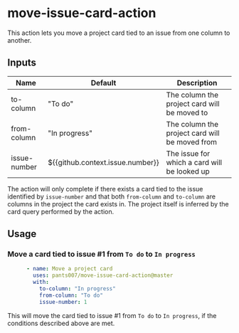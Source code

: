 # move-issue-card-action
This action lets you move a project card tied to an issue from one column to another.

## Inputs
| Name         | Default                          | Description                                    |
|--------------|----------------------------------|------------------------------------------------|
| to-column    | "To do"                          | The column the project card will be moved to   |
| from-column  | "In progress"                    | The column the project card will be moved from |
| issue-number | ${{github.context.issue.number}} | The issue for which a card will be looked up   |

The action will only complete if there exists a card tied to the issue identified by `issue-number` and that both `from-column` and `to-column` are columns in the project the card exists in. The project itself is inferred by the card query performed by the action.

## Usage
### Move a card tied to issue #1 from `To do` to `In progress`
```yml
      - name: Move a project card
        uses: pants007/move-issue-card-action@master
        with:
          to-column: "In progress"
          from-column: "To do"
          issue-number: 1
```
This will move the card tied to issue #1 from `To do` to `In progress`, if the conditions described above are met.